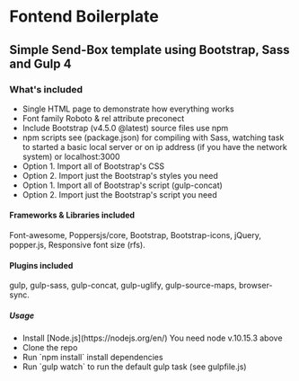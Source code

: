 <h1>Fontend Boilerplate</h1>

<h2>Simple Send-Box template using Bootstrap, Sass and Gulp 4</h2>
<h3>What's included</h3>

<ul>
  <li>Single HTML page to demonstrate how everything works</li>
  <li>Font family Roboto & rel attribute preconect</li> 
  <li>Include Bootstrap (v4.5.0 @latest) source files use npm</li>
  <li>npm scripts see (package.json) for compiling with Sass, watching task to started a basic local server or on ip address (if you have the network system) or localhost:3000</li>
  <li>Option 1. Import all of Bootstrap's CSS</li>
  <li>Option 2. Import just the Bootstrap's styles you need</li>
  <li>Option 1. Import all of Bootstrap's script (gulp-concat)</li>
  <li>Option 2. Import just the Bootstrap's script you need</li>
</ul>

<h4>Frameworks & Libraries included</h4>
<p>Font-awesome, Poppersjs/core, Bootstrap, Bootstrap-icons, jQuery, popper.js, Responsive font size (rfs).</p>

<h4>Plugins included</h4>
<p>gulp, gulp-sass, gulp-concat, gulp-uglify, gulp-source-maps, browser-sync.</p>

<h5>Usage</h5>
<ul>
  <li>Install [Node.js](https://nodejs.org/en/) You need node v.10.15.3 above</li>
  <li>Clone the repo</li>
  <li>Run `npm install` install dependencies</li>
  <li>Run `gulp watch` to run the default gulp task (see gulpfile.js)</li>
</ul>
